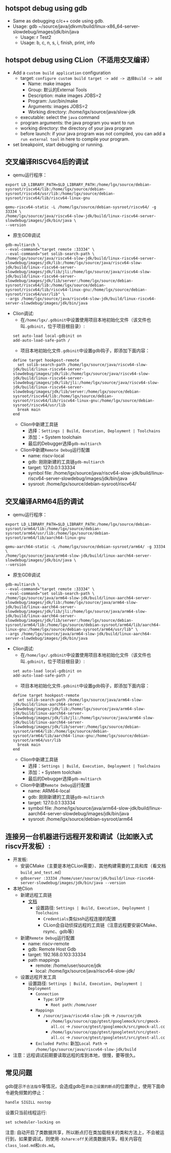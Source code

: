 ## hotspot debug using gdb
- Same as debugging c/c++ code using gdb.
- Usage: gdb ~/source/java/jdkvm/build/linux-x86_64-server-slowdebug/images/jdk/bin/java
	- Usage: r Test2
	- Usage: b, c, n, s, i, finish, print, info

## hotspot debug using CLion（不适用交叉编译）
- Add a `custom build application` configuration
  - target: `configure custom build target -> add -> 选择Build -> add`
    - Name: make images
    - Group: 默认的External Tools
    - Description: make images JOBS=2
    - Program: /usr/bin/make
    - Arguments:  images JOBS=2
    - Working directory: /home/lgx/source/java/slow-jdk
  - executable: select the `java` command
  - program arguments: the java program you want to run
  - working directory: the directory of your java program
  - before launch: if your java program was not compiled, you can add a `run external tool` in here to compile your program.
- set breakpoint, start debugging or running.


## 交叉编译RISCV64后的调试
- qemu运行程序：
```shell
export LD_LIBRARY_PATH=$LD_LIBRARY_PATH:/home/lgx/source/debian-sysroot/riscv64/lib:/home/lgx/source/debian-sysroot/riscv64/usr/lib:/home/lgx/source/debian-sysroot/riscv64/lib/riscv64-linux-gnu

qemu-riscv64-static -L /home/lgx/source/debian-sysroot/riscv64/ -g 33334 \
/home/lgx/source/java/riscv64-slow-jdk/build/linux-riscv64-server-slowdebug/images/jdk/bin/java \
--version
```

- 原生GDB调试
```shell
gdb-multiarch \
--eval-command="target remote :33334" \
--eval-command="set solib-search-path \
/home/lgx/source/java/riscv64-slow-jdk/build/linux-riscv64-server-slowdebug/images/jdk/lib:/home/lgx/source/java/riscv64-slow-jdk/build/linux-riscv64-server-slowdebug/images/jdk/lib/jli:/home/lgx/source/java/riscv64-slow-jdk/build/linux-riscv64-server-slowdebug/images/jdk/lib/server:/home/lgx/source/debian-sysroot/riscv64/lib:/home/lgx/source/debian-sysroot/riscv64/lib/riscv64-linux-gnu:/home/lgx/source/debian-sysroot/riscv64/usr/lib" \
--args /home/lgx/source/java/riscv64-slow-jdk/build/linux-riscv64-server-slowdebug/images/jdk/bin/java
```

- Clion调试:
  - 在`/home/lgx/.gdbinit`中设置使用项目本地初始化文件（该文件也叫`.gdbinit`，位于项目根目录）:
  ```
  set auto-load local-gdbinit on
  add-auto-load-safe-path /
  ```
  - 项目本地初始化文件`.gdbinit`中设置gdb钩子，即添加下面内容：
  ```
  define target hookpost-remote
    set solib-search-path /home/lgx/source/java/riscv64-slow-jdk/build/linux-riscv64-server-slowdebug/images/jdk/lib:/home/lgx/source/java/riscv64-slow-jdk/build/linux-riscv64-server-slowdebug/images/jdk/lib/jli:/home/lgx/source/java/riscv64-slow-jdk/build/linux-riscv64-server-slowdebug/images/jdk/lib/server:/home/lgx/source/debian-sysroot/riscv64/lib:/home/lgx/source/debian-sysroot/riscv64/lib/riscv64-linux-gnu:/home/lgx/source/debian-sysroot/riscv64/usr/lib
    break main
  end
  ```
  - Clion中新建工具链
	  - 选择：`Settings | Build, Execution, Deployment | Toolchains`
    - 添加：`+` System toolchain
    - 最后的Debugger选择`gdb-multiarch`
  - Clion中新建`Remote Debug`运行配置
    - name: riscv-local
    - gdb: 刚刚新建的工具链`gdb-multiarch`
    - target: 127.0.0.1:33334
    - symbol file: /home/lgx/source/java/riscv64-slow-jdk/build/linux-riscv64-server-slowdebug/images/jdk/bin/java
    - sysroot: /home/lgx/source/debian-sysroot/riscv64/


## 交叉编译ARM64后的调试
- qemu运行程序：
```shell
export LD_LIBRARY_PATH=$LD_LIBRARY_PATH:/home/lgx/source/debian-sysroot/arm64/lib:/home/lgx/source/debian-sysroot/arm64/usr/lib:/home/lgx/source/debian-sysroot/arm64/lib/aarch64-linux-gnu

qemu-aarch64-static -L /home/lgx/source/debian-sysroot/arm64/ -g 33334 \
/home/lgx/source/java/arm64-slow-jdk/build/linux-aarch64-server-slowdebug/images/jdk/bin/java \
--version
```

- 原生GDB调试
```shell
gdb-multiarch \
--eval-command="target remote :33334" \
--eval-command="set solib-search-path \
/home/lgx/source/java/arm64-slow-jdk/build/linux-aarch64-server-slowdebug/images/jdk/lib:/home/lgx/source/java/arm64-slow-jdk/build/linux-aarch64-server-slowdebug/images/jdk/lib/jli:/home/lgx/source/java/arm64-slow-jdk/build/linux-aarch64-server-slowdebug/images/jdk/lib/server:/home/lgx/source/debian-sysroot/arm64/lib:/home/lgx/source/debian-sysroot/arm64/lib/aarch64-linux-gnu:/home/lgx/source/debian-sysroot/arm64/usr/lib" \
--args /home/lgx/source/java/arm64-slow-jdk/build/linux-aarch64-server-slowdebug/images/jdk/bin/java
```

- Clion调试:
  - 在`/home/lgx/.gdbinit`中设置使用项目本地初始化文件（该文件也叫`.gdbinit`，位于项目根目录）:
  ```
  set auto-load local-gdbinit on
  add-auto-load-safe-path /
  ```
  - 项目本地初始化文件`.gdbinit`中设置gdb钩子，即添加下面内容：
  ```
  define target hookpost-remote
    set solib-search-path /home/lgx/source/java/arm64-slow-jdk/build/linux-aarch64-server-slowdebug/images/jdk/lib:/home/lgx/source/java/arm64-slow-jdk/build/linux-aarch64-server-slowdebug/images/jdk/lib/jli:/home/lgx/source/java/arm64-slow-jdk/build/linux-aarch64-server-slowdebug/images/jdk/lib/server:/home/lgx/source/debian-sysroot/arm64/lib:/home/lgx/source/debian-sysroot/arm64/lib/aarch64-linux-gnu:/home/lgx/source/debian-sysroot/arm64/usr/lib
    break main
  end
  ```
  - Clion中新建工具链
	  - 选择：`Settings | Build, Execution, Deployment | Toolchains`
    - 添加：`+` System toolchain
    - 最后的Debugger选择`gdb-multiarch`
  - Clion中新建`Remote Debug`运行配置
    - name: ARM64-local
    - gdb: 刚刚新建的工具链`gdb-multiarch`
    - target: 127.0.0.1:33334
    - symbol file: /home/lgx/source/java/arm64-slow-jdk/build/linux-aarch64-server-slowdebug/images/jdk/bin/java
    - sysroot: /home/lgx/source/debian-sysroot/arm64


## 连接另一台机器进行远程**开发**和调试（比如嵌入式riscv开发板）: 
- 开发板:
  - 安装CMake（主要是本地CLion需要）、其他构建需要的工具和库（看文档`build_and_test.md`）
  - `gdbserver :33334 /home/user/source/jdk/build/linux-riscv64-server-slowdebug/images/jdk/bin/java --version`
- 本地Clion
  - 新建远程工具链
    - [文档](https://www.jetbrains.com/help/clion/remote-projects-support.html)
	  - 设置路径: `Settings | Build, Execution, Deployment | Toolchains`
	    - `Credentials`类似ssh远程连接的配置
	    - CLion会自动侦探远程的工具链（注意远程要安装CMake、rsync、gdb等）
  - 新建`Remote Debug`运行配置
    - name: riscv-remote
    - gdb: Remote Host Gdb
    - target: 192.168.0.103:33334
    - path mappings
      - remote: /home/user/source/jdk
      - local: /home/lgx/source/java/riscv64-slow-jdk/
  - 设置远程开发工具
    - 设置路径: `Settings | Build, Execution, Deployment | Deployment`
	  - `Connection`
	    - `Type`: `SFTP`
		  - `Root path`: `/home/user`
	  - `Mappings`
	    - `/source/java/riscv64-slow-jdk` -> `/source/jdk`
		  - `/home/lgx/source/cpp/gtest/googlemock/src/gmock-all.cc` -> `/source/gtest/googlemock/src/gmock-all.cc`
		  - `/home/lgx/source/cpp/gtest/googletest/src/gtest-all.cc` -> `/source/gtest/googletest/src/gtest-all.cc`
	  - `Excluded Paths`: 新加`Local Path` -> `/home/lgx/source/java/riscv64-slow-jdk/build`
- 注意：远程调试前期要读取远程的库到本地，很慢，要等很久。


## 常见问题
gdb提示`不合法指令`等情况，会造成gdb在`非自己设置的断点`的位置停止，使用下面命令避免频繁的停止：
```
handle SIGILL nostop
```

设置只当前线程运行:
```
set scheduler-locking on
```

注意: 自动开启了类数据共享，所以断点打在类加载相关的类和方法上，不会被运行到，如果要调试，则使用`-Xshare:off`关闭类数据共享。相关内容在`class_load.md`和`cds.md`。

